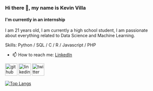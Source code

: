 ### Hi there 👋, my name is Kevin Villa
#### I'm currently in an internship
I am 21 years old, I am currently a high school student, I am passionate about everything related to Data Science and Machine Learning.

Skills: Python / SQL / C / R / Javascript / PHP

- 📫 How to reach me: [LinkedIn](https://www.linkedin.com/in/kevin-donaldo-bda/) 


[<img src='https://cdn.jsdelivr.net/npm/simple-icons@3.0.1/icons/github.svg' alt='github' height='40'>](https://github.com/kevinvilla01)  [<img src='https://cdn.jsdelivr.net/npm/simple-icons@3.0.1/icons/linkedin.svg' alt='linkedin' height='40'>](https://www.linkedin.com/in/kevin-donaldo-villa-saldaña-9a9820228//)  [<img src='https://cdn.jsdelivr.net/npm/simple-icons@3.0.1/icons/twitter.svg' alt='twitter' height='40'>](https://twitter.com/@Kevhonnn)  

[![Top Langs](https://github-readme-stats.vercel.app/api/top-langs/?username=kevinvilla01)](https://github.com/anuraghazra/github-readme-stats)

